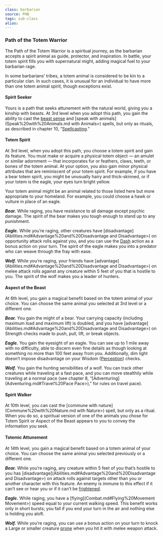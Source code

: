 ```yaml
---
class: barbarian
source: PHB
tags: sub-class
alias:
---
```

### Path of the Totem Warrior

The Path of the Totem Warrior is a spiritual journey, as the barbarian accepts a spirit animal as guide, protector, and inspiration. In battle, your totem spirit fills you with supernatural might, adding magical fuel to your barbarian rage.

In some barbarians’ tribes, a totem animal is considered to be kin to a particular clan. In such cases, it is unusual for an individual to have more than one totem animal spirit, though exceptions exist.

#### Spirit Seeker

Yours is a path that seeks attunement with the natural world, giving you a kinship with beasts. At 3rd level when you adopt this path, you gain the ability to cast the [beast sense](<Beast Sense>) and [speak with animals](Speak%20with%20Animals.md with Animals>) spells, but only as rituals, as described in chapter 10, “[Spellcasting](Spellcasting.md).”

#### Totem Spirit

At 3rd level, when you adopt this path, you choose a totem spirit and gain its feature. You must make or acquire a physical totem object — an amulet or similar adornment — that incorporates fur or feathers, claws, teeth, or bones of the totem animal. At your option, you also gain minor physical attributes that are reminiscent of your totem spirit. For example, if you have a bear totem spirit, you might be unusually hairy and thick-skinned, or if your totem is the eagle, your eyes turn bright yellow.

Your totem animal might be an animal related to those listed here but more appropriate to your homeland. For example, you could choose a hawk or vulture in place of an eagle.

_**Bear.**_ While raging, you have resistance to all damage except psychic damage. The spirit of the bear makes you tough enough to stand up to any punishment.

_**Eagle.**_ While you’re raging, other creatures have [disadvantage](Abilities.md#Advantage%20and%20Disadvantage and Disadvantage>) on opportunity attack rolls against you, and you can use the [Dash](Combat.md#Dash) action as a bonus action on your turn. The spirit of the eagle makes you into a predator who can weave through the fray with ease.

_**Wolf.**_ While you’re raging, your friends have [advantage](Abilities.md#Advantage%20and%20Disadvantage and Disadvantage>) on melee attack rolls against any creature within 5 feet of you that is hostile to you. The spirit of the wolf makes you a leader of hunters.

#### Aspect of the Beast

At 6th level, you gain a magical benefit based on the totem animal of your choice. You can choose the same animal you selected at 3rd level or a different one.

_**Bear.**_ You gain the might of a bear. Your carrying capacity (including maximum load and maximum lift) is doubled, and you have [advantage](Abilities.md#Advantage%20and%20Disadvantage and Disadvantage>) on Strength checks made to push, pull, lift, or break objects.

_**Eagle.**_ You gain the eyesight of an eagle. You can see up to 1 mile away with no difficulty, able to discern even fine details as though looking at something no more than 100 feet away from you. Additionally, dim light doesn’t impose disadvantage on your Wisdom ([Perception](Abilities.md#Perception)) checks.

_**Wolf.**_ You gain the hunting sensibilities of a wolf. You can track other creatures while traveling at a fast pace, and you can move stealthily while traveling at a normal pace (see chapter 8, “[Adventuring](Adventuring.md#Travel%20Pace Pace>),” for rules on travel pace).

#### Spirit Walker

At 10th level, you can cast the [commune with nature](Commune%20with%20Nature.md with Nature>) spell, but only as a ritual. When you do so, a spiritual version of one of the animals you chose for Totem Spirit or Aspect of the Beast appears to you to convey the information you seek.

#### Totemic Attunement

At 14th level, you gain a magical benefit based on a totem animal of your choice. You can choose the same animal you selected previously or a different one.

_**Bear.**_ While you’re raging, any creature within 5 feet of you that’s hostile to you has [disadvantage](Abilities.md#Advantage%20and%20Disadvantage and Disadvantage>) on attack rolls against targets other than you or another character with this feature. An enemy is immune to this effect if it can’t see or hear you or if it can’t be [frightened](Conditions.md#Frightened).

_**Eagle.**_ While raging, you have a [flying](Combat.md#Flying%20Movement Movement>) speed equal to your current walking speed. This benefit works only in short bursts; you fall if you end your turn in the air and nothing else is holding you aloft.

_**Wolf.**_ While you’re raging, you can use a bonus action on your turn to knock a Large or smaller creature [prone](Conditions.md#Prone) when you hit it with melee weapon attack.